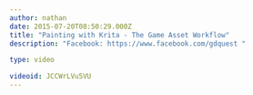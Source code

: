 ```yaml
---
author: nathan
date: 2015-07-20T08:50:29.000Z
title: "Painting with Krita - The Game Asset Workflow"
description: "Facebook: https://www.facebook.com/gdquest "

type: video

videoid: JCCWrLVu5VU
---
```


